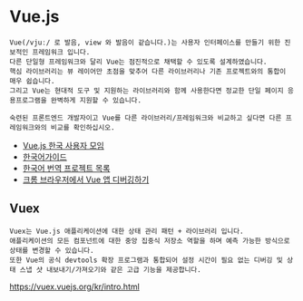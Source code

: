 # Vue.js

```
Vue(/vjuː/ 로 발음, view 와 발음이 같습니다.)는 사용자 인터페이스를 만들기 위한 진보적인 프레임워크 입니다. 
다른 단일형 프레임워크와 달리 Vue는 점진적으로 채택할 수 있도록 설계하였습니다. 
핵심 라이브러리는 뷰 레이어만 초점을 맞추어 다른 라이브러리나 기존 프로젝트와의 통합이 매우 쉽습니다. 
그리고 Vue는 현대적 도구 및 지원하는 라이브러리와 함께 사용한다면 정교한 단일 페이지 응용프로그램을 완벽하게 지원할 수 있습니다.

숙련된 프론트엔드 개발자이고 Vue를 다른 라이브러리/프레임워크와 비교하고 싶다면 다른 프레임워크와의 비교를 확인하십시오.
```

* [Vue.js 한국 사용자 모임](http://vuejs.kr/)
* [한국어가이드](https://kr.vuejs.org/v2/guide/installation.html) 
* [한국어 번역 프로젝트 목록](http://vuejs.kr/translated-in-korean/)
* [크롬 브라우저에서 Vue 앱 디버깅하기](http://vuejs.kr/vue/2017/02/25/vue-chrome-debugging/)



## Vuex

```
Vuex는 Vue.js 애플리케이션에 대한 상태 관리 패턴 + 라이브러리 입니다. 
애플리케이션의 모든 컴포넌트에 대한 중앙 집중식 저장소 역할을 하며 예측 가능한 방식으로 상태를 변경할 수 있습니다. 
또한 Vue의 공식 devtools 확장 프로그램과 통합되어 설정 시간이 필요 없는 디버깅 및 상태 스냅 샷 내보내기/가져오기와 같은 고급 기능을 제공합니다.
```

https://vuex.vuejs.org/kr/intro.html
